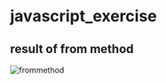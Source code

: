 # javascript_exercise
## result of from method
![frommethod](https://user-images.githubusercontent.com/26092150/43490868-578b4504-94f0-11e8-9930-ea0a12eb825f.JPG)
